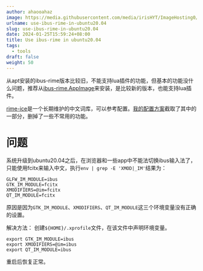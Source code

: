 ```yaml
---
author: ahaooahaz
image: https://media.githubusercontent.com/media/irisHYT/ImageHosting0/main/images/beijing-yonghegong-wanshang.webp
urlname: use-ibus-rime-in-ubuntu20.04
slug: use-ibus-rime-in-ubuntu20.04
date: 2024-01-25T15:59:24+08:00
title: Use ibus-rime in ubuntu20.04
tags:
  - tools
draft: false
weight: 50
---
```

<!--more-->

从apt安装的ibus-rime版本比较旧，不能支持lua插件的功能，但基本的功能没什么问题，推荐从[ibus-rime.AppImage](https://github.com/hchunhui/ibus-rime.AppImage)来安装，是比较新的版本，也能支持lua插件。

[rime-ice](https://github.com/iDvel/rime-ice)是一个长期维护的中文词库，可以参考配置。[我的配置方案](https://github.com/ahaooahaz/Annal/tree/master/configs/rime)截取了其中的一部分，删掉了一些不常用的功能。

# 问题

系统升级到ubuntu20.04之后，在浏览器和一些app中不能法切换ibus输入法了，只能使用fcitx来输入中文，执行`env | grep -E 'XMOD|_IM'`结果为：
```
GLFW_IM_MODULE=ibus
GTK_IM_MODULE=fcitx
XMODIFIERS=@im=fcitx
QT_IM_MODULE=fcitx
```
原因是因为`GTK_IM_MODULE`、`XMODIFIERS`、`QT_IM_MODULE`这三个环境变量没有正确的设置。

解决方法：
创建`${HOME}/.xprofile`文件，在该文件中声明环境变量。
```
export GTK_IM_MODULE=ibus
export XMODIFIERS=@im=ibus
export QT_IM_MODULE=ibus
```
重启后恢复正常。
